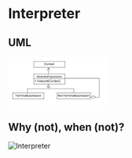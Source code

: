 # Interpreter
## UML
<img src=InterpreterUML.png width=40% height=40%>

## Why (not), when (not)?
![Interpreter](https://raw.githubusercontent.com/NiekBeijloos/Design-Patterns/master/Behavioral/3.%20Interpreter.svg?raw=true)
